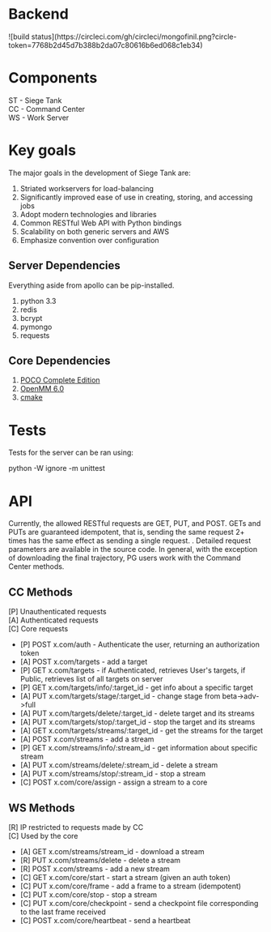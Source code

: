 <h1> Backend </h1>
![build status](https://circleci.com/gh/circleci/mongofinil.png?circle-token=7768b2d45d7b388b2da07c80616b6ed068c1eb34)

<h1> Components </h1>

ST - Siege Tank  
CC - Command Center  
WS - Work Server  

<h1> Key goals </h1>

The major goals in the development of Siege Tank are:

1. Striated workservers for load-balancing  
2. Significantly improved ease of use in creating, storing, and accessing jobs  
3. Adopt modern technologies and libraries  
4. Common RESTful Web API with Python bindings  
5. Scalability on both generic servers and AWS  
6. Emphasize convention over configuration  

<h2> Server Dependencies </h2>

Everything aside from apollo can be pip-installed. 

1. python 3.3
2. redis
3. bcrypt
4. pymongo
5. requests

<h2> Core Dependencies </h2>

1. [POCO Complete Edition](http://pocoproject.org/)
2. [OpenMM 6.0](https://github.com/SimTk/openmm)
3. [cmake](http://www.cmake.org/cmake/resources/software.html)

<h1> Tests </h1>

Tests for the server can be ran using:

python -W ignore -m unittest

<h1> API </h1>

Currently, the allowed RESTful requests are GET, PUT, and POST. GETs and PUTs are guaranteed idempotent, that is, sending the same request 2+ times has the same effect as sending a single request. . Detailed request parameters are available in the source code. In general, with the exception of downloading the final trajectory, PG users work with the Command Center methods. 

<h2> CC Methods </h2>

[P] Unauthenticated requests  
[A] Authenticated requests  
[C] Core requests  

- [P] POST x.com/auth - Authenticate the user, returning an authorization token
- [A] POST x.com/targets - add a target
- [P] GET x.com/targets - if Authenticated, retrieves User's targets, if Public, retrieves list of all targets on server
- [P] GET x.com/targets/info/:target_id - get info about a specific target
- [A] PUT x.com/targets/stage/:target_id - change stage from beta->adv->full
- [A] PUT x.com/targets/delete/:target_id - delete target and its streams
- [A] PUT x.com/targets/stop/:target_id - stop the target and its streams
- [A] GET x.com/targets/streams/:target_id - get the streams for the target
- [A] POST x.com/streams - add a stream
- [P] GET x.com/streams/info/:stream_id - get information about specific stream
- [A] PUT x.com/streams/delete/:stream_id - delete a stream
- [A] PUT x.com/streams/stop/:stream_id - stop a stream
- [C] POST x.com/core/assign - assign a stream to a core

<h2> WS Methods </h2>

[R] IP restricted to requests made by CC  
[C] Used by the core

- [A] GET x.com/streams/stream_id     - download a stream
- [R] PUT x.com/streams/delete        - delete a stream
- [R] POST x.com/streams              - add a new stream
- [C] GET x.com/core/start            - start a stream (given an auth token)
- [C] PUT x.com/core/frame            - add a frame to a stream (idempotent)
- [C] PUT x.com/core/stop             - stop a stream
- [C] PUT x.com/core/checkpoint       - send a checkpoint file corresponding to the last frame received
- [C] POST x.com/core/heartbeat       - send a heartbeat
